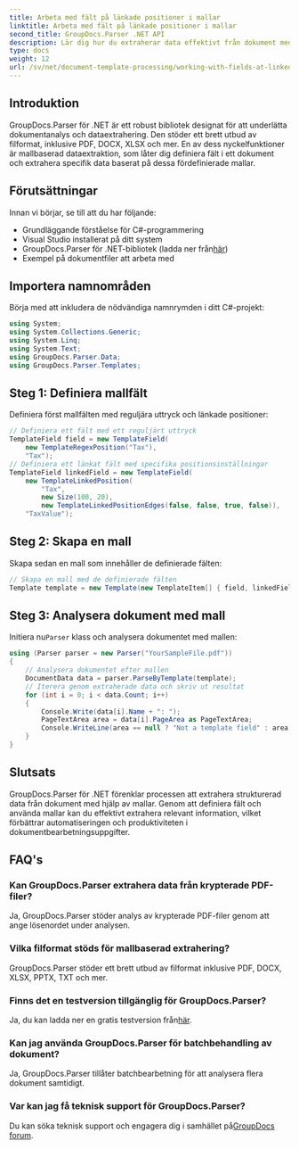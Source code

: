 ```yaml
---
title: Arbeta med fält på länkade positioner i mallar
linktitle: Arbeta med fält på länkade positioner i mallar
second_title: GroupDocs.Parser .NET API
description: Lär dig hur du extraherar data effektivt från dokument med GroupDocs.Parser för .NET. Steg-för-steg handledning med kodexempel.
type: docs
weight: 12
url: /sv/net/document-template-processing/working-with-fields-at-linked-positions-in-templates/
---
```

## Introduktion
GroupDocs.Parser för .NET är ett robust bibliotek designat för att underlätta dokumentanalys och dataextrahering. Den stöder ett brett utbud av filformat, inklusive PDF, DOCX, XLSX och mer. En av dess nyckelfunktioner är mallbaserad dataextraktion, som låter dig definiera fält i ett dokument och extrahera specifik data baserat på dessa fördefinierade mallar.
## Förutsättningar
Innan vi börjar, se till att du har följande:
- Grundläggande förståelse för C#-programmering
- Visual Studio installerat på ditt system
-  GroupDocs.Parser för .NET-bibliotek (ladda ner från[här](https://releases.groupdocs.com/parser/net/))
- Exempel på dokumentfiler att arbeta med

## Importera namnområden
Börja med att inkludera de nödvändiga namnrymden i ditt C#-projekt:
```csharp
using System;
using System.Collections.Generic;
using System.Linq;
using System.Text;
using GroupDocs.Parser.Data;
using GroupDocs.Parser.Templates;
```
## Steg 1: Definiera mallfält
Definiera först mallfälten med reguljära uttryck och länkade positioner:
```csharp
// Definiera ett fält med ett reguljärt uttryck
TemplateField field = new TemplateField(
    new TemplateRegexPosition("Tax"),
    "Tax");
// Definiera ett länkat fält med specifika positionsinställningar
TemplateField linkedField = new TemplateField(
    new TemplateLinkedPosition(
        "Tax",
        new Size(100, 20),
        new TemplateLinkedPositionEdges(false, false, true, false)),
    "TaxValue");
```
## Steg 2: Skapa en mall
Skapa sedan en mall som innehåller de definierade fälten:
```csharp
// Skapa en mall med de definierade fälten
Template template = new Template(new TemplateItem[] { field, linkedField });
```
## Steg 3: Analysera dokument med mall
 Initiera nu`Parser` klass och analysera dokumentet med mallen:
```csharp
using (Parser parser = new Parser("YourSampleFile.pdf"))
{
    // Analysera dokumentet efter mallen
    DocumentData data = parser.ParseByTemplate(template);
    // Iterera genom extraherade data och skriv ut resultat
    for (int i = 0; i < data.Count; i++)
    {
        Console.Write(data[i].Name + ": ");
        PageTextArea area = data[i].PageArea as PageTextArea;
        Console.WriteLine(area == null ? "Not a template field" : area.Text);
    }
}
```

## Slutsats
GroupDocs.Parser för .NET förenklar processen att extrahera strukturerad data från dokument med hjälp av mallar. Genom att definiera fält och använda mallar kan du effektivt extrahera relevant information, vilket förbättrar automatiseringen och produktiviteten i dokumentbearbetningsuppgifter.

## FAQ's
### Kan GroupDocs.Parser extrahera data från krypterade PDF-filer?
Ja, GroupDocs.Parser stöder analys av krypterade PDF-filer genom att ange lösenordet under analysen.
### Vilka filformat stöds för mallbaserad extrahering?
GroupDocs.Parser stöder ett brett utbud av filformat inklusive PDF, DOCX, XLSX, PPTX, TXT och mer.
### Finns det en testversion tillgänglig för GroupDocs.Parser?
 Ja, du kan ladda ner en gratis testversion från[här](https://releases.groupdocs.com/).
### Kan jag använda GroupDocs.Parser för batchbehandling av dokument?
Ja, GroupDocs.Parser tillåter batchbearbetning för att analysera flera dokument samtidigt.
### Var kan jag få teknisk support för GroupDocs.Parser?
 Du kan söka teknisk support och engagera dig i samhället på[GroupDocs forum](https://forum.groupdocs.com/c/parser/17).